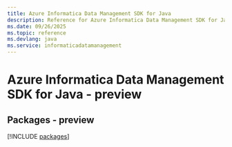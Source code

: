 ```yaml
---
title: Azure Informatica Data Management SDK for Java
description: Reference for Azure Informatica Data Management SDK for Java
ms.date: 09/26/2025
ms.topic: reference
ms.devlang: java
ms.service: informaticadatamanagement
---
```

# Azure Informatica Data Management SDK for Java - preview
## Packages - preview
[!INCLUDE [packages](informatica-data-management-index.md)]